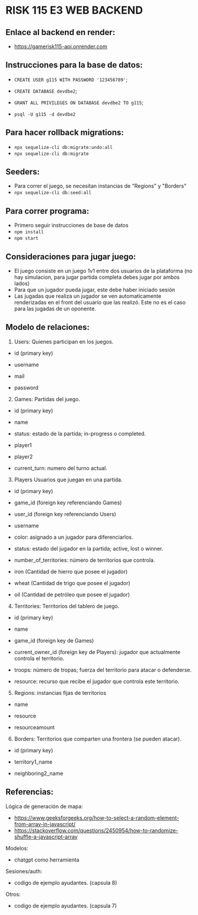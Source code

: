 # RISK 115 E3 WEB BACKEND

## Enlace al backend en render: 
- https://gamerisk115-api.onrender.com

## Instrucciones para la base de datos:

- ``CREATE USER g115 WITH PASSWORD '123456789'``;
- ``CREATE DATABASE devdbe2``;
- ``GRANT ALL PRIVILEGES ON DATABASE devdbe2 TO g115``;

- ``psql -U g115 -d devdbe2``

## Para hacer rollback migrations:
- `npx sequelize-cli db:migrate:undo:all`
- `npx sequelize-cli db:migrate`

## Seeders:
- Para correr el juego, se necesitan instancias de "Regions" y "Borders"
- `npx sequelize-cli db:seed:all`

## Para correr programa:

- Primero seguir instrucciones de base de datos
- `npm install`
- `npm start`

## Consideraciones para jugar juego:
- El juego consiste en un juego 1v1 entre dos usuarios de la plataforma (no hay simulacion, para jugar partida completa debes jugar por ambos lados)
- Para que un jugador pueda jugar, este debe haber iniciado sesión
- Las jugadas que realiza un jugador se ven automaticamente renderizadas en el front del usuario que las realizó. Este no es el caso para las jugadas de un oponente.

## Modelo de relaciones:

1. Users: Quienes participan en los juegos. 

- id (primary key) 

- username 

- mail

- password 

2. Games: Partidas del juego. 

- id (primary key) 

- name 

- status: estado de la partida; in-progress o completed.

- player1

- player2

- current_turn: numero del turno actual. 

3. Players Usuarios que juegan en una partida. 

- id (primary key) 

- game_id (foreign key referenciando Games) 

- user_id (foreign key referenciando Users) 

- username

- color: asignado a un jugador para diferenciarlos. 

- status: estado del jugador en la partida; active, lost o winner. 

- number_of_territories: número de territorios que controla. 

- iron (Cantidad de hierro que posee el jugador) 

- wheat (Cantidad de trigo que posee el jugador) 

- oil (Cantidad de petróleo que posee el jugador) 

4. Territories: Territorios del tablero de juego. 

- id (primary key) 

- name 

- game_id (foreign key de Games) 

- current_owner_id (foreign key de Players): jugador que actualmente controla el territorio. 

- troops: número de tropas; fuerza del territorio para atacar o defenderse.  

- resource: recurso que recibe el jugador que controla este territorio. 

5. Regions: instancias fijas de territorios 

- name

- resource

- resourceamount

6. Borders: Territorios que comparten una frontera (se pueden atacar). 

- id (primary key) 

- territory1_name 

- neighboring2_name 


## Referencias:

Lógica de generación de mapa:
- https://www.geeksforgeeks.org/how-to-select-a-random-element-from-array-in-javascript/
- https://stackoverflow.com/questions/2450954/how-to-randomize-shuffle-a-javascript-array

Modelos:
- chatgpt como herramienta

Sesiones/auth:
- codigo de ejemplo ayudantes. (capsula 8)

Otros:
- codigo de ejemplo ayudantes. (capsula 7)